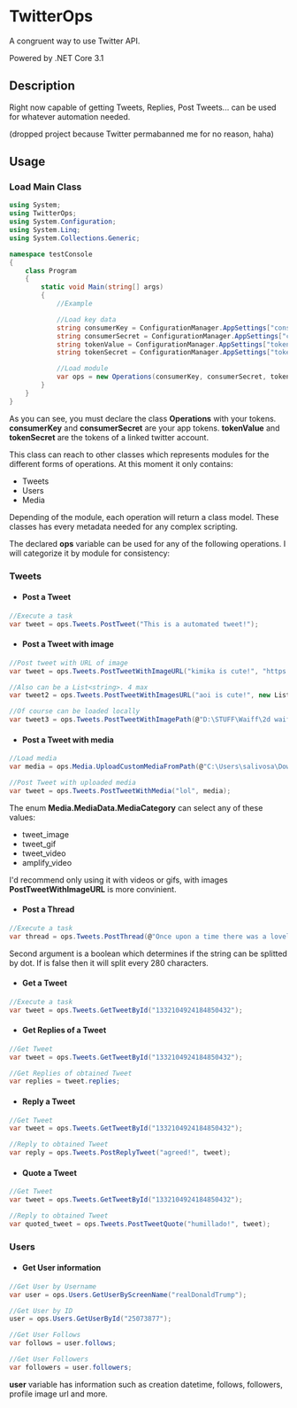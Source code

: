 # TwitterOps
A congruent way to use Twitter API.

Powered by .NET Core 3.1

## Description
Right now capable of getting Tweets, Replies, Post Tweets... can be used for whatever automation needed.

(dropped project because Twitter permabanned me for no reason, haha)

## Usage

### Load Main Class

```C#
using System;
using TwitterOps;
using System.Configuration;
using System.Linq;
using System.Collections.Generic;

namespace testConsole
{
    class Program
    {
        static void Main(string[] args)
        {
            //Example

            //Load key data
            string consumerKey = ConfigurationManager.AppSettings["consumerKey"];
            string consumerSecret = ConfigurationManager.AppSettings["consumerSecret"];
            string tokenValue = ConfigurationManager.AppSettings["tokenValue"];
            string tokenSecret = ConfigurationManager.AppSettings["tokenSecret"];

            //Load module
            var ops = new Operations(consumerKey, consumerSecret, tokenValue, tokenSecret);
        }
    }
}
```

As you can see, you must declare the class **Operations** with your tokens. **consumerKey** and **consumerSecret** are your app tokens. **tokenValue** and **tokenSecret** are the tokens of a linked twitter account.

This class can reach to other classes which represents modules for the different forms of operations. At this moment it only contains:
- Tweets
- Users
- Media

Depending of the module, each operation will return a class model. These classes has every metadata needed for any complex scripting.

The declared **ops** variable can be used for any of the following operations. I will categorize it by module for consistency:

### Tweets

- #### Post a Tweet

```C#
//Execute a task
var tweet = ops.Tweets.PostTweet("This is a automated tweet!");
```

- #### Post a Tweet with image

```C#
//Post tweet with URL of image
var tweet = ops.Tweets.PostTweetWithImageURL("kimika is cute!", "https://pbs.twimg.com/media/EnyWXkFWEAETjMA?format=jpg&name=small");

//Also can be a List<string>. 4 max
var tweet2 = ops.Tweets.PostTweetWithImagesURL("aoi is cute!", new List<string> { "https://pbs.twimg.com/media/DpUq61zUUAEv16G?format=jpg&name=small", "https://pbs.twimg.com/media/D7LPDN1VUAE0cx2?format=jpg&name=small", "https://pbs.twimg.com/media/Drtz9kiU4AA_MbM?format=jpg&name=small", "https://pbs.twimg.com/media/DpuEzHXU8AAy4AQ?format=jpg&name=small" });

//Of course can be loaded locally
var tweet3 = ops.Tweets.PostTweetWithImagePath(@"D:\STUFF\Waiff\2d waifus\2020\aikatsu!\hikami sumire\geshumaro\(danbooru.donmai.us-posts-4089209)-30166199557befbd8c6a931830222060.jpg");
```

- #### Post a Tweet with media

```C#
//Load media
var media = ops.Media.UploadCustomMediaFromPath(@"C:\Users\salivosa\Downloads\testo1.mp4", TwitterOps.Operation.Media.MediaData.MediaCategory.tweet_video);

//Post Tweet with uploaded media
var tweet = ops.Tweets.PostTweetWithMedia("lol", media);
```

The enum **Media.MediaData.MediaCategory** can select any of these values:
  - tweet_image
  - tweet_gif
  - tweet_video
  - amplify_video

I'd recommend only using it with videos or gifs, with images **PostTweetWithImageURL** is more convinient.

- #### Post a Thread

```C#
//Execute a task
var thread = ops.Tweets.PostThread(@"Once upon a time there was a lovely princess. But she had an enchantment upon her of a fearful sort which could only be broken by love's first kiss. She was locked away in a castle guarded by a terrible fire-breathing dragon. Many brave knights had attempted to free her from this dreadful prison, but non prevailed. She waited in the dragon's keep in the highest room of the tallest tower for her true love and true love's first kiss. (laughs) Like that's ever gonna happen. What a load of - (toilet flush)", false);
```

Second argument is a boolean which determines if the string can be splitted by dot. If is false then it will split every 280 characters.

- #### Get a Tweet

```C#
//Execute a task
var tweet = ops.Tweets.GetTweetById("1332104924184850432");
```

- #### Get Replies of a Tweet

```C#
//Get Tweet
var tweet = ops.Tweets.GetTweetById("1332104924184850432");

//Get Replies of obtained Tweet
var replies = tweet.replies;
```

- #### Reply a Tweet

```C#
//Get Tweet
var tweet = ops.Tweets.GetTweetById("1332104924184850432");

//Reply to obtained Tweet
var reply = ops.Tweets.PostReplyTweet("agreed!", tweet);
```

- #### Quote a Tweet

```C#
//Get Tweet
var tweet = ops.Tweets.GetTweetById("1332104924184850432");

//Reply to obtained Tweet
var quoted_tweet = ops.Tweets.PostTweetQuote("humillado!", tweet);
```

### Users

- #### Get User information

```C#
//Get User by Username
var user = ops.Users.GetUserByScreenName("realDonaldTrump");

//Get User by ID
user = ops.Users.GetUserById("25073877");

//Get User Follows
var follows = user.follows;

//Get User Followers
var followers = user.followers;
```

**user** variable has information such as creation datetime, follows, followers, profile image url and more.
